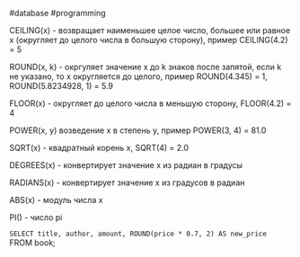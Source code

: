 #database #programming 

CEILING(x) - возвращает наименьшее целое число, большее или равное x (округляет до целого числа в большую сторону), пример CEILING(4.2)  = 5

ROUND(x, k) - окргуляет значение x до k знаков после запятой, если k не указано, то x округляется до целого, пример ROUND(4.345) = 1, ROUND(5.8234928, 1) = 5.9

FLOOR(x) - округляет до целого числа в меньшую сторону, FLOOR(4.2) = 4

POWER(x, y) возведение x в степень y, пример POWER(3, 4) = 81.0

SQRT(x) - квадратный корень x, SQRT(4) = 2.0

DEGREES(x) - конвертирует значение x из радиан в градусы

RADIANS(x) - конвертирует значение x из градусов в радиан

ABS(x) - модуль числа x

PI() - число pi

`SELECT title, author, amount, ROUND(price * 0.7, 2) AS new_price
`FROM book;
